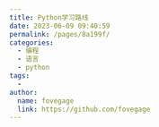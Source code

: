 ```yaml
---
title: Python学习路线
date: 2023-06-09 09:40:59
permalink: /pages/8a199f/
categories:
  - 编程
  - 语言
  - python
tags:
  - 
author: 
  name: fovegage
  link: https://github.com/fovegage
---
```

